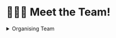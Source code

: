 # 🧑‍🤝‍🧑 Meet the Team!

<details>

<summary>Organising Team</summary>

**Main Facilitator**: Patrick Pang ([patrick\_pang@tech.gov.sg](mailto:patrick\_pang@tech.gov.sg))

**Programme Coordinator**: Jeanette Tan ([jeanette\_tan@tech.gov.sg](mailto:jeanette\_tan@tech.gov.sg))

**Curriculum:** Chee Leong Loh ([loh\_chee\_leong@tech.gov.sg](mailto:loh\_chee\_leong@tech.gov.sg), Viola Balakrishnan ([viola\_balakrishnan@tech.gov.sg](mailto:viola\_balakrishnan@tech.gov.sg)), Sahas Sankaran ([sahas\_sankaran@tech.gov.sg](mailto:sahas\_sankaran@tech.gov.sg))

**Learner Experience:** Jeanette Tan ([jeanette\_tan@tech.gov.sg](mailto:jeanette\_tan@tech.gov.sg)) , Tong Yanting (  [tong\_yanting@tech.gov.sg](mailto:tong\_yanting@tech.gov.sg)),  Michelle Teo ([michelle\_teo@tech.gov.sg](mailto:michelle\_teo@tech.gov.sg))

**Operations:** Eugene Goh ([eugene\_goh@tech.gov.sg](mailto:eugene\_goh@tech.gov.sg)) , Deric Yeak                                                 ([deric\_yeak\_from.nus@tech.gov.sg](mailto:deric\_yeak\_from.nus@tech.gov.sg)), Jameela Kassim ([jameela\_kassim@tech.gov.sg](mailto:jameela\_kassim@tech.gov.sg)), Troy Toon ([troy\_toon\_from.forte@tech.gov.sg](mailto:troy\_toon\_from.forte@tech.gov.sg))&#x20;

</details>
